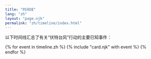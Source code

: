 ```yaml
---
title: "时间线"
lang: "zh"
layout: "page.njk"
permalink: "zh/timeline/index.html"
---
```


以下时间线汇总了有关“伏特台风”行动的主要已知事件：

{% for event in timeline.zh %}
{% include "card.njk" with event %}
{% endfor %}
